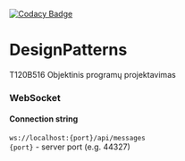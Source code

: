 [![Codacy Badge](https://api.codacy.com/project/badge/Grade/cf26e9160be640e2ae833276d8286723)](https://www.codacy.com?utm_source=github.com&amp;utm_medium=referral&amp;utm_content=Eoic/DesignPatterns&amp;utm_campaign=Badge_Grade)
# DesignPatterns
T120B516 Objektinis programų projektavimas

### WebSocket
#### Connection string
`ws://localhost:{port}/api/messages`<br>
`{port}` - server port (e.g. 44327)
